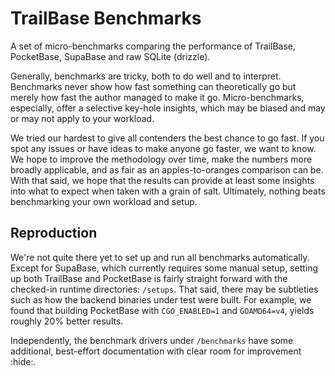 # TrailBase Benchmarks

A set of micro-benchmarks comparing the performance of TrailBase, PocketBase,
SupaBase and raw SQLite (drizzle).

Generally, benchmarks are tricky, both to do well and to interpret.
Benchmarks never show how fast something can theoretically go but merely how
fast the author managed to make it go.
Micro-benchmarks, especially, offer a selective key-hole insights, which may be
biased and may or may not apply to your workload.

We tried our hardest to give all contenders the best chance to go fast.
If you spot any issues or have ideas to make anyone go faster, we want to know.
We hope to improve the methodology over time, make the numbers more broadly
applicable, and as fair as an apples-to-oranges comparison can be.
With that said, we hope that the results can provide at least some insights
into what to expect when taken with a grain of salt.
Ultimately, nothing beats benchmarking your own workload and setup.

## Reproduction

We're not quite there yet to set up and run all benchmarks automatically.
Except for SupaBase, which currently requires some manual setup,
setting up both TrailBase and PocketBase is fairly straight forward with the
checked-in runtime directories: `/setups`.
That said, there may be subtleties such as how the backend binaries under test
were built. For example, we found that building PocketBase with `CGO_ENABLED=1`
and `GOAMD64=v4`, yields roughly 20% better results.


Independently, the benchmark drivers under `/benchmarks` have some additional,
best-effort documentation with clear room  for improvement :hide:.
